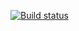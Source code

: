 [![Build status](https://ci.appveyor.com/api/projects/status/5e6hdxj12se9psmx?svg=true)](https://ci.appveyor.com/project/EdgarAlemasov/unittest-v2)
